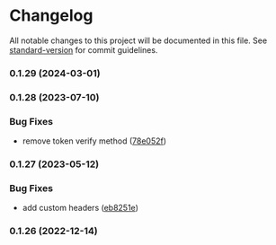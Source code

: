 # Changelog

All notable changes to this project will be documented in this file. See [standard-version](https://github.com/conventional-changelog/standard-version) for commit guidelines.

### 0.1.29 (2024-03-01)

### 0.1.28 (2023-07-10)


### Bug Fixes

* remove token verify method ([78e052f](https://github.com/Nebo15/uaddresses.web/commit/78e052f3442da6fcec2bf2c93b1157ce0ba7cb0b))

### 0.1.27 (2023-05-12)


### Bug Fixes

* add custom headers ([eb8251e](https://github.com/Nebo15/uaddresses.web/commit/eb8251ecff59b888352718cae9e10bbe0ee235c3))

### 0.1.26 (2022-12-14)
